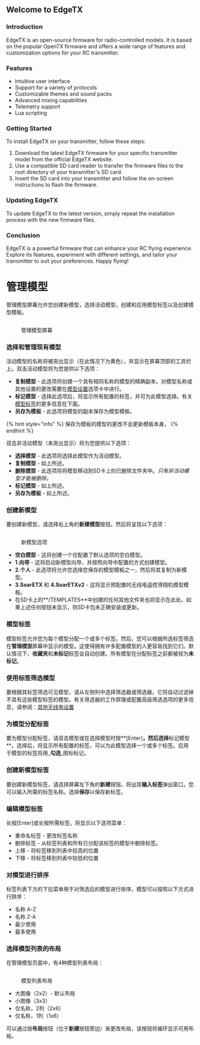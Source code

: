 ## Welcome to EdgeTX

### Introduction

EdgeTX is an open-source firmware for radio-controlled models. It is based on the popular OpenTX firmware and offers a wide range of features and customization options for your RC transmitter.

### Features

- Intuitive user interface
- Support for a variety of protocols
- Customizable themes and sound packs
- Advanced mixing capabilities
- Telemetry support
- Lua scripting

### Getting Started

To install EdgeTX on your transmitter, follow these steps:

1. Download the latest EdgeTX firmware for your specific transmitter model from the official EdgeTX website.
2. Use a compatible SD card reader to transfer the firmware files to the root directory of your transmitter's SD card.
3. Insert the SD card into your transmitter and follow the on-screen instructions to flash the firmware.

### Updating EdgeTX

To update EdgeTX to the latest version, simply repeat the installation process with the new firmware files.

### Conclusion

EdgeTX is a powerful firmware that can enhance your RC flying experience. Explore its features, experiment with different settings, and tailor your transmitter to suit your preferences. Happy flying!

# 管理模型

管理模型屏幕允许您创建新模型，选择活动模型，创建和应用模型标签以及创建模型模板。

<figure><img src="/.gitbook/assets/ManageModels1.png" alt=""><figcaption><p>管理模型屏幕</p></figcaption></figure>

### 选择和管理现有模型

活动模型的名称将被突出显示（在此情况下为黄色），并显示在屏幕顶部的工具栏上。双击活动模型将为您提供以下选项：

* **复制模型** - 此选项将创建一个具有相同名称的模型的精确副本。对模型名称或其他设置的更改需要在[模型设置](model-settings/)选项卡中进行。
* **标记模型** - 选择此选项后，将显示所有配置的标签，并可为此模型选择。有关[模型标签](select-model.md#model-labels)的更多信息在下面。
* **另存为模板** - 此选项将模型的副本保存为模型模板。

{% hint style="info" %}
保存为模板的模型的更改不会更新模板本身。
{% endhint %}

双击非活动模型（未突出显示）将为您提供以下选项：

* **选择模型** - 此选项将选择此模型作为活动模型。
* **复制模型** - 如上所述。
* **删除模型** - 此选项将将模型移动到SD卡上的已删除文件夹中。_只有非活动模型才能被删除。_
* **标记模型** - 如上所述。
* **另存为模板** - 如上所述。

### 创建新模型

要创建新模型，请选择右上角的**新建模型**按钮。然后将呈现以下选项：

<figure><img src="/.gitbook/assets/screenshot_tx16s_24-05-13_09-10-02.png" alt=""><figcaption><p>新模型选项</p></figcaption></figure>

* **空白模型** - 这将创建一个仅配置了默认选项的空白模型。
* **1.向导** - 这将启动新模型向导，并按照向导中配置的方式创建模型。
* **2.个人** - 此选项将允许您选择您保存的模型模板之一，然后将其复制为新模型。
* **3.SoarETX** 和 **4.SoarETXv2** - 这将显示预配置的无线电遥控滑翔机模型模板。
* 在SD卡上的**/TEMPLATES**中创建的任何其他文件夹也将显示在此处。如果上述任何按钮未显示，则SD卡包未正确安装或更新。


### 模型标签

模型标签允许您为每个模型分配一个或多个标签。然后，您可以根据所选标签筛选在**管理模型**屏幕中显示的模型。这使得拥有许多配置模型的人更容易找到它们。默认情况下，**收藏夹**和**未标记**标签会自动创建。所有模型在分配标签之前都被视为**未标记**。

### 使用标签筛选模型

要根据其标签筛选可见模型，请从左侧列中选择筛选器或筛选器。它将自动过滤掉不具有这些模型标签的模型。有关筛选器的工作原理或配置高级筛选选项的更多信息，请参阅：[其他无线电设置](radio-settings/radio-setup/additional-radio-settings.md)

### 为模型分配标签

要为模型分配标签，请双击模型或在选择模型时按**\[Enter]**，然后选择**标记模型**。选择后，将显示所有配置的标签，可以为此模型选择一个或多个标签。应用于模型的标签将用_**勾选**_图标标记。

### 创建新模型标签

要创建新模型标签，请选择屏幕左下角的**新建**按钮。将出现**输入标签**弹出窗口，您可以输入所需的标签名称。选择**保存**以保存新标签。

### 编辑模型标签

长按\[Enter]或长按所需标签，将显示以下选项菜单：

* 重命名标签 - 更改标签名称
* 删除标签 - 从标签列表和所有已分配该标签的模型中删除标签。
* 上移 - 将标签移到列表中较高的位置
* 下移 - 将标签移到列表中较低的位置

### 对模型进行排序

标签列表下方的下拉菜单用于对筛选后的模型进行排序。模型可以按照以下方式进行排序：

* 名称 A-Z
* 名称 Z-A
* 最少使用
* 最多使用

### 选择模型列表的布局

在管理模型页面中，有4种模型列表布局：

<figure><img src="/.gitbook/assets/MMLayouts.png" alt=""><figcaption><p>模型列表布局</p></figcaption></figure>

* 大图像（2x2）- 默认布局
* 小图像（3x3）
* 仅名称，2列（2x6）
* 仅名称，1列（1x6）

可以通过按**布局**按钮（位于**新建**按钮旁边）来更改布局，该按钮将循环显示可用布局。